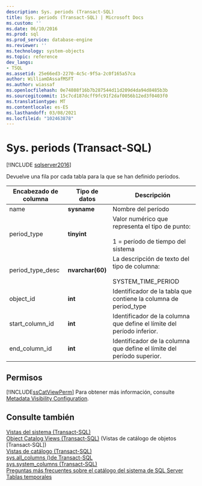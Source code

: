 ```yaml
---
description: Sys. periods (Transact-SQL)
title: Sys. periods (Transact-SQL) | Microsoft Docs
ms.custom: ''
ms.date: 06/10/2016
ms.prod: sql
ms.prod_service: database-engine
ms.reviewer: ''
ms.technology: system-objects
ms.topic: reference
dev_langs:
- TSQL
ms.assetid: 25e66ed3-2270-4c5c-9f5a-2c0f165a57ca
author: WilliamDAssafMSFT
ms.author: wiassaf
ms.openlocfilehash: 0e74808f16b7b287544d11d209d4da94d8485b3b
ms.sourcegitcommit: 15c7cd187dcff9fc91f2daf0056b12ed3f0403f0
ms.translationtype: MT
ms.contentlocale: es-ES
ms.lasthandoff: 03/08/2021
ms.locfileid: "102463878"
---
```

# <a name="sysperiods-transact-sql"></a>Sys. periods (Transact-SQL)
[!INCLUDE [sqlserver2016](../../includes/applies-to-version/sqlserver2016.md)]

  Devuelve una fila por cada tabla para la que se han definido períodos.  
  
|Encabezado de columna|Tipo de datos|Descripción|  
|-------------------|---------------|-----------------|  
|name|**sysname**|Nombre del período|  
|period_type|**tinyint**|Valor numérico que representa el tipo de punto:<br /><br /> 1 = período de tiempo del sistema|  
|period_type_desc|**nvarchar(60)**|La descripción de texto del tipo de columna:<br /><br /> SYSTEM_TIME_PERIOD|  
|object_id|**int**|Identificador de la tabla que contiene la columna de period_type|  
|start_column_id|**int**|Identificador de la columna que define el límite del período inferior.|  
|end_column_id|**int**|Identificador de la columna que define el límite del período superior.|  
  
## <a name="permissions"></a>Permisos  
 [!INCLUDE[ssCatViewPerm](../../includes/sscatviewperm-md.md)] Para obtener más información, consulte [Metadata Visibility Configuration](../../relational-databases/security/metadata-visibility-configuration.md).  
  
## <a name="see-also"></a>Consulte también  
 [Vistas del sistema &#40;Transact-SQL&#41;](../../t-sql/language-reference.md)   
 [Object Catalog Views &#40;Transact-SQL&#41;](../../relational-databases/system-catalog-views/object-catalog-views-transact-sql.md)  (Vistas de catálogo de objetos [Transact-SQL])  
 [Vistas de catálogo &#40;Transact-SQL&#41;](../../relational-databases/system-catalog-views/catalog-views-transact-sql.md)   
 [sys.all_columns &#40;&#41;de Transact-SQL ](../../relational-databases/system-catalog-views/sys-all-columns-transact-sql.md)   
 [sys.system_columns &#40;Transact-SQL&#41;](../../relational-databases/system-catalog-views/sys-system-columns-transact-sql.md)   
 [Preguntas más frecuentes sobre el catálogo del sistema de SQL Server](../../relational-databases/system-catalog-views/querying-the-sql-server-system-catalog-faq.yml)   
 [Tablas temporales](../../relational-databases/tables/temporal-tables.md)  
  
